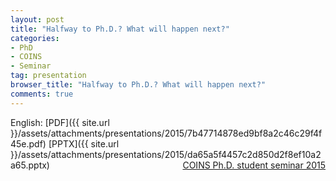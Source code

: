 ```yaml
---
layout: post
title: "Halfway to Ph.D.? What will happen next?"
categories:
- PhD
- COINS
- Seminar
tag: presentation
browser_title: "Halfway to Ph.D.? What will happen next?"
comments: true
---
```


English: [PDF]({{ site.url }}/assets/attachments/presentations/2015/7b47714878ed9bf8a2c46c29f4f45e.pdf) [PPTX]({{ site.url }}/assets/attachments/presentations/2015/da65a5f4457c2d850d2f8ef10a2a65.pptx) <span style="float: right;">[COINS Ph.D. student seminar 2015](https://coinsrs.no/coins-ph-d-student-seminar-2015-stockholm/)</span>
